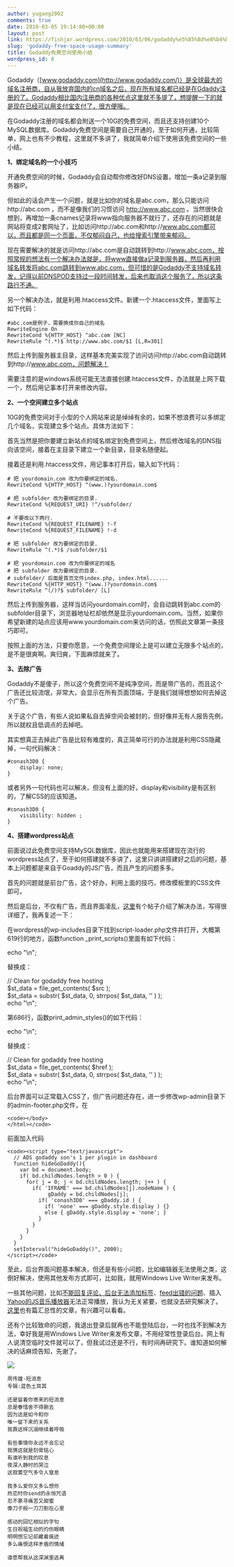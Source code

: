 ```yaml
---
author: yugang2002
comments: true
date: 2010-03-05 19:14:00+00:00
layout: post
link: https://fishjar.wordpress.com/2010/03/06/godaddy%e5%85%8d%e8%b4%b9%e7%a9%ba%e9%97%b4%e4%bd%bf%e7%94%a8%e5%b0%8f%e7%bb%93/
slug: 'godaddy-free-space-usage-summary'
title: Godaddy免费空间使用小结
wordpress_id: 8
---
```


Godaddy（[www.godaddy.com](http://www.godaddy.com/)）是全球最大的域名注册商，自从我放弃国内的cn域名之后，现在所有域名都已经是在Gdaddy注册的了。Godaddy相比国内注册商的各种优点这里就不多提了，想提醒一下的就是现在已经可以用支付宝支付了，很方便哦。

在Godaddy注册的域名都会附送一个10G的免费空间，而且还支持创建10个MySQL数据库。Godaddy免费空间是需要自己开通的，至于如何开通，比较简单，网上也有不少教程，这里就不多讲了，我就简单介绍下使用该免费空间的一些小结。

**1、绑定域名的一个小技巧**

开通免费空间的时候，Godaddy会自动帮你修改好DNS设置，增加一条a记录到服务器IP。

但如此的话会产生一个问题，就是比如你的域名是abc.com，那么只能访问http://abc.com ，而不是像我们的习惯访问 http://www.abc.com 。当然很快会想到，再增加一条cnames记录将www指向服务器不就行了，还存在的问题就是网站将变成2套网址了，比如访问http://abc.com和http://www.abc.com都可以，而且都是同一个页面，不仅郁闷自己，也给搜索引擎带来郁闷。

现在需要解决的就是访问http://abc.com是自动跳转到http://www.abc.com，按照常规的想法有一个解决办法就是，将www直接做a记录到服务器，然后再利用域名转发将abc.com跳转到www.abc.com，但可惜的是Godaddy不支持域名转发，记得以前DNSPOD支持过一段时间转发，后来也取消这个服务了，所以这条路行不通。

另一个解决办法，就是利用.htaccess文件。新建一个.htaccess文件，里面写上如下代码：
    
    #abc.com是例子，需要换成你自己的域名
    RewriteEngine On
    RewriteCond %{HTTP_HOST} ^abc.com [NC]
    RewriteRule ^(.*)$ http://www.abc.com/$1 [L,R=301]




然后上传到服务器主目录，这样基本完美实现了访问访问http://abc.com自动跳转到http://www.abc.com，问题解决！




需要注意的是windows系统可能无法直接创建.htaccess文件，办法就是上网下载一个，然后用记事本打开来修改内容。




**2、一个空间建立多个站点**




10G的免费空间对于小型的个人网站来说是绰绰有余的，如果不想浪费可以多绑定几个域名，实现建立多个站点。具体方法如下：




首先当然是把你要建立新站点的域名绑定到免费空间上，然后修改域名的DNS指向该空间，接着在主目录下建立一个新目录，目录名随便起。




接着还是利用.htaccess文件，用记事本打开后，输入如下代码：
    
    # 把 yourdomain.com 改为你要绑定的域名.
    RewriteCond %{HTTP_HOST} ^(www.)?yourdomain.com$
    
    # 把 subfolder 改为要绑定的目录.
    RewriteCond %{REQUEST_URI} !^/subfolder/
    
    # 不要改以下两行.
    RewriteCond %{REQUEST_FILENAME} !-f
    RewriteCond %{REQUEST_FILENAME} !-d
    
    # 把 subfolder 改为要绑定的目录.
    RewriteRule ^(.*)$ /subfolder/$1
    
    # 把 yourdomain.com 改为你要绑定的域名
    # 把 subfolder 改为要绑定的目录.
    # subfolder/ 后面是首页文件index.php, index.html......
    RewriteCond %{HTTP_HOST} ^(www.)?yourdomain.com$
    RewriteRule ^(/)?$ subfolder/ [L]




然后上传到服务器，这样当访问yourdomain.com时，会自动跳转到abc.com的subfolder目录下，浏览器地址栏却依然是显示yourdomain.com。当然，如果你希望新建的站点应该用www.yourdomain.com来访问的话，仿照此文章第一条技巧即可。




按照上面的方法，只要你愿意，一个免费空间理论上是可以建立无限多个站点的，是不是很爽啊。爽归爽，下面麻烦就来了。




**3、去除广告**




Godaddy不是傻子，所以这个免费空间不是纯净空间，而是带广告的，而且这个广告还比较流氓，非常大，会显示在所有页面顶端，于是我们就得想想如何去掉这个广告。




关于这个广告，有些人说如果私自去掉空间会被封的，但好像并无有人报告先例，所以就权且低调点的去掉吧。




其实想真正去掉此广告是比较有难度的，真正简单可行的办法就是利用CSS隐藏掉，一句代码解决：
    
    #conash3D0 {
    	display: none;
    }




或者另外一句代码也可以解决，但没有上面的好，display和visibility是有区别的，了解CSS的应该知道。
    
    #conash3D0 {
    	visibility: hidden ;
    }




**4、搭建wordpress站点**




前面说过此免费空间支持MySQL数据库，因此也就能用来搭建现在流行的wordpress站点了，至于如何搭建就不多讲了，这里只讲讲搭建好之后的问题，基本上问题都是来自于Goaddy的JS广告，而且产生的问题多多。




首先的问题就是前台广告，这个好办，利用上面的技巧，修改模板里的CSS文件即可。




然后是后台，不仅有广告，而且界面凌乱，[这里](http://wordpress.org/support/topic/280162)有个帖子介绍了解决办法，写得很详细了，我再复述一下：




在wordpress的wp-includes目录下找到script-loader.php文件并打开，大概第619行的地方，函数function _print_scripts()里面有如下代码：




echo "<script type='text/javascript' src='" . esc_attr($src) . "'></script>\n";




替换成：




// Clean for godaddy free hosting   
$st_data = file_get_contents( $src );   
$st_data = substr( $st_data, 0, strrpos( $st_data, '</iframe>' ) );   
echo "<script type='text/javascript'>\n";   
echo $st_data;   
echo "</script>\n";




第686行，函数print_admin_styles()的如下代码：




echo "<link rel='stylesheet' href='" . esc_attr($href) . "' type='text/css' media='all' />\n";




替换成：




// Clean for godaddy free hosting   
$st_data = file_get_contents( $href );   
$st_data = substr( $st_data, 0, strrpos( $st_data, '</iframe>' ) );   
echo "<style type='text/css' media='all'>\n";   
echo $st_data;   
echo "</style>\n";




后台界面可以正常载入CSS了，但广告问题还存在，进一步修改wp-admin目录下的admin-footer.php文件，在
    
    <code></body>
    </html></code>

前面加入代码 
    
    <code><script type="text/javascript">
      // ADS godaddy son's 1 per plugin in dashboard
      function hideGoDaddy(){
        var bd = document.body;
        if( bd.childNodes.length > 0 ) {
          for( j = 0; j < bd.childNodes.length; j++ ) {
            if( 'IFRAME' === bd.childNodes[j].nodeName ) {
    			 gDaddy = bd.childNodes[j];
              if( 'conash3D0' === gDaddy.id ) {
                if( 'none' === gDaddy.style.display ) {}
                else { gDaddy.style.display = 'none'; }
              }
            }
          }
        }
      }
      setInterval("hideGoDaddy()", 2000);
    </script></code>




至此，后台界面问题基本解决，但还是有些小问题，比如编辑器无法使用之类，这倒好解决，使用其他发布方式即可，比如我，就用Windows Live Writer来发布。




一些其他问题，比如[不能回复评论、后台无法添加标签](http://bbs.idcspy.com/thread-54050-1-1.html)、[feed出错的问题](http://blog.happysa.org/blog/solve_the_feed_problem_of_godaddy.html)、插入[Yahoo的JS音乐播放器](http://mediaplayer.yahoo.com/)无法正常播放，我认为无关紧要，也就没去研究解决了。[这里](http://fivebig.com/blog/2010/01/wordpress-on-godaddy/)也有篇汇总性的文章，有兴趣可以看看。




还有个比较致命的问题，我退出登录后就再也不能登陆后台，一时也找不到解决方法，幸好我是用Windows Live Writer来发布文章，不用经常性登录后台。网上有人说清空临时文件就可以了，但我试过还是不行，有时间再研究下。谁知道如何解决的话麻烦告知，先谢了。




![](http://fishjar.files.wordpress.com/2010/03/a987789f36904bdf68985ac5ea8f494f.jpg?w=300)
    
    周传雄-短消息
    专辑:蓝色土耳其
    
    还是留着你寄来的短消息
    总是眷惜舍不得删去
    因为这是如今和你
    唯一留下来的关系
    我靠这样沉溺继续着呼吸
    
    有些事情你永远不会忘记
    我猜这就是刻骨铭心
    有谁听到我的叹息
    夜深人静时的哭泣
    这寂寞空气多令人窒息
    
    我多么爱你又多么想你
    热恋时你send的永恒咒语
    忍不篆寻痛苦又甜蜜
    像刀子般一刀刀割在心里
    
    感动的回忆相似的字句
    生日祝福生动的灼伤眼睛
    明明想忘记却藏着痕迹
    多么痛恨这样矛盾的情绪
    
    谁愿帮我从这深渊里逃离

 
